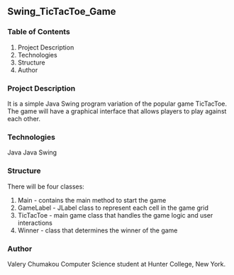## Swing_TicTacToe_Game

### Table of Contents
1) Project Description
2) Technologies
3) Structure
4) Author

### Project Description
It is a simple Java Swing program variation of the popular game TicTacToe. 
The game will have a graphical interface that allows players to play against each other.

### Technologies
Java
Java Swing

### Structure
There will be four classes:
1) Main - contains the main method to start the game
2) GameLabel - JLabel class to represent each cell in the game grid
3) TicTacToe - main game class that handles the game logic and user interactions
4) Winner - class that determines the winner of the game

### Author
Valery Chumakou
Computer Science student at Hunter College, New York.
 